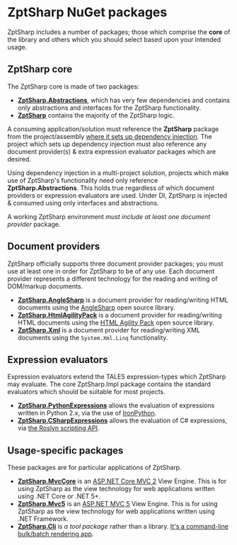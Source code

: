 # ZptSharp NuGet packages

ZptSharp includes a number of packages; those which comprise the **core** of the library and others which you should select based upon your intended usage.

## ZptSharp core

The ZptSharp core is made of two packages:

* **[ZptSharp.Abstractions]**, which has very few dependencies and contains only abstractions and interfaces for the ZptSharp functionality.
* **[ZptSharp]** contains the majority of the ZptSharp logic.

A consuming application/solution must reference the **ZptSharp** package from the project/assembly [where it sets up dependency injection].
The project which sets up dependency injection must also reference any document provider(s) & extra expression evaluator packages which are desired.

Using dependency injection in a multi-project solution, projects which make use of ZptSharp's functionality need only reference **ZptSharp.Abstractions**.
This holds true regardless of which document providers or expression evaluators are used.
Under DI, ZptSharp is injected & consumed using only interfaces and abstractions.

A working ZptSharp environment *must include at least one document provider* package.

[ZptSharp.Abstractions]: https://www.nuget.org/packages/ZptSharp.Abstractions
[ZptSharp]: https://www.nuget.org/packages/ZptSharp
[where it sets up dependency injection]: ../API/index.md#adding-zptsharp-to-di

## Document providers

ZptSharp officially supports three document provider packages; you must use at least one in order for ZptSharp to be of any use.
Each document provider represents a different technology for the reading and writing of DOM/markup documents.

* **[ZptSharp.AngleSharp]** is a document provider for reading/writing HTML documents using the [AngleSharp] open source library.
* **[ZptSharp.HtmlAgilityPack]** is a document provider for reading/writing HTML documents using the [HTML Agility Pack] open source library.
* **[ZptSharp.Xml]** is a document provider for reading/writing XML documents using the `System.Xml.Linq` functionality.

[ZptSharp.AngleSharp]: https://www.nuget.org/packages/ZptSharp.AngleSharp
[AngleSharp]: https://anglesharp.github.io/
[ZptSharp.HtmlAgilityPack]: https://www.nuget.org/packages/ZptSharp.HtmlAgilityPack
[HTML Agility Pack]: https://html-agility-pack.net/
[ZptSharp.Xml]: https://www.nuget.org/packages/ZptSharp.Xml

## Expression evaluators

Expression evaluators extend the TALES expression-types which ZptSharp may evaluate. The core ZptSharp.Impl package contains the standard evaluators which should be suitable for most projects.

* **[ZptSharp.PythonExpressions]** allows the evaluation of expressions written in Python 2.x, via the use of [IronPython].
* **[ZptSharp.CSharpExpressions]** allows the evaluation of C# expressions, via [the Roslyn scripting API].

[ZptSharp.PythonExpressions]: https://www.nuget.org/packages/ZptSharp.PythonExpressions
[IronPython]: https://ironpython.net/
[ZptSharp.CSharpExpressions]: https://www.nuget.org/packages/ZptSharp.CSharpExpressions
[the Roslyn scripting API]: https://github.com/dotnet/roslyn

## Usage-specific packages

These packages are for particular applications of ZptSharp.

* **[ZptSharp.MvcCore]** is an
[ASP.NET Core MVC 2] View Engine. This is for using ZptSharp as the view technology for web applications written using .NET Core or .NET 5+.
* **[ZptSharp.Mvc5]** is an
[ASP.NET MVC 5] View Engine. This is for using ZptSharp as the view technology for web applications written using .NET Framework.
* **[ZptSharp.Cli]** is *a tool package* rather than a library. [It's a command-line bulk/batch rendering app].

[ZptSharp.MvcCore]: https://www.nuget.org/packages/ZptSharp.MvcCore
[ASP.NET Core MVC 2]: https://docs.microsoft.com/en-us/aspnet/core/mvc/overview
[ZptSharp.Mvc5]: https://www.nuget.org/packages/ZptSharp.Mvc5
[ASP.NET MVC 5]: https://docs.microsoft.com/en-us/aspnet/mvc/overview/getting-started/introduction/getting-started
[ZptSharp.Cli]: https://www.nuget.org/packages/ZptSharp.Cli
[It's a command-line bulk/batch rendering app]: CliRenderer.md
